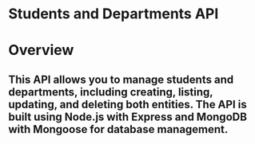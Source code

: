 # Students and Departments API
# Overview
## This API allows you to manage students and departments, including creating, listing, updating, and deleting both entities. The API is built using Node.js with Express and MongoDB with Mongoose for database management.
